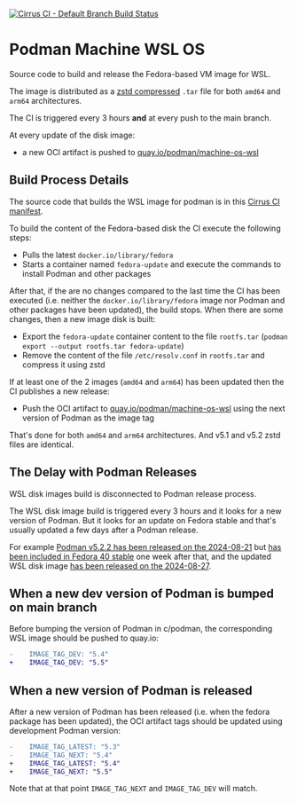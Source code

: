 [![Cirrus CI - Default Branch Build Status](https://img.shields.io/cirrus/github/containers/podman-machine-wsl-os)](https://cirrus-ci.com/github/containers/podman-machine-wsl-os)

# Podman Machine WSL OS

Source code to build and release the Fedora-based VM image for WSL.

The image is distributed as a [zstd compressed](https://facebook.github.io/zstd/) `.tar` file for both `amd64` and `arm64` architectures.

The CI is triggered every 3 hours **and** at every push to the main branch.

At every update of the disk image:
- a new OCI artifact is pushed to [quay.io/podman/machine-os-wsl](https://quay.io/repository/podman/machine-os-wsl?tab=tags)

## Build Process Details

The source code that builds the WSL image for podman is in this [Cirrus CI manifest](https://github.com/containers/podman-machine-wsl-os/blob/main/.cirrus.yml).

To build the content of the Fedora-based disk the CI execute the following steps:
- Pulls the latest `docker.io/library/fedora`
- Starts a container named `fedora-update` and execute the commands to install Podman and other packages

After that, if the are no changes compared to the last time the CI has been executed (i.e. neither the `docker.io/library/fedora` image nor Podman and other packages have been updated), the build stops. When there are some changes, then a new image disk is built:
- Export the `fedora-update` container content to the file `rootfs.tar` (`podman export --output rootfs.tar fedora-update`)
- Remove the content of the file `/etc/resolv.conf` in `rootfs.tar` and compress it using zstd

If at least one of the 2 images (`amd64` and `arm64`) has been updated then the CI publishes a new release:
- Push the OCI artifact to [quay.io/podman/machine-os-wsl](https://quay.io/repository/podman/machine-os-wsl?tab=tags) using the next version of Podman as the image tag

That's done for both `amd64` and `arm64` architectures. And v5.1 and v5.2 zstd files are identical.

## The Delay with Podman Releases

WSL disk images build is disconnected to Podman release process. 

The WSL disk image build is triggered every 3 hours and it looks for a new version of Podman. But it looks for an update on Fedora stable and that's usually updated a few days after a Podman release.

For example [Podman v5.2.2 has been released on the 2024-08-21](https://github.com/containers/podman/releases/tag/v5.2.2) but [has been included in Fedora 40 stable](https://bodhi.fedoraproject.org/updates/FEDORA-2024-435a743cf7) one week after that, and the updated WSL disk image [has been released on the 2024-08-27](https://github.com/containers/podman-machine-wsl-os/releases/tag/v20240827181401).

## When a new dev version of Podman is bumped on main branch

Before bumping the version of Podman in c/podman, the corresponding WSL image should be pushed to quay.io:

```diff
-    IMAGE_TAG_DEV: "5.4"
+    IMAGE_TAG_DEV: "5.5"
```

## When a new version of Podman is released

After a new version of Podman has been released (i.e. when the fedora package has been updated), the OCI artifact tags should be updated using development Podman version:

```diff
-    IMAGE_TAG_LATEST: "5.3"
-    IMAGE_TAG_NEXT: "5.4"
+    IMAGE_TAG_LATEST: "5.4"
+    IMAGE_TAG_NEXT: "5.5"
```

Note that at that point `IMAGE_TAG_NEXT` and `IMAGE_TAG_DEV` will match.

